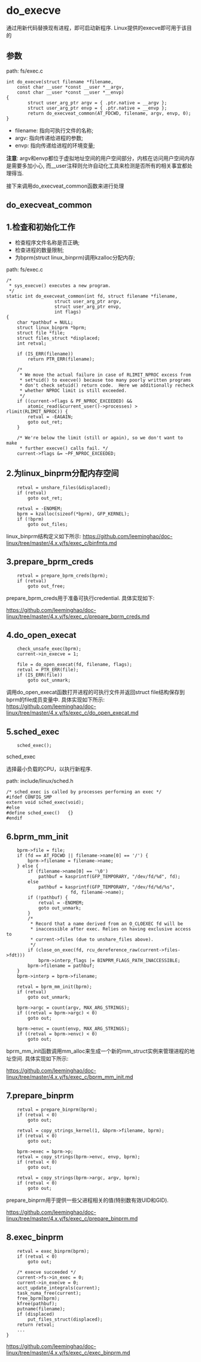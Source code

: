 do_execve
========================================

通过用新代码替换现有进程，即可启动新程序. Linux提供的execve即可用于该目的

参数
----------------------------------------

path: fs/exec.c
```
int do_execve(struct filename *filename,
    const char __user *const __user *__argv,
    const char __user *const __user *__envp)
{
        struct user_arg_ptr argv = { .ptr.native = __argv };
        struct user_arg_ptr envp = { .ptr.native = __envp };
        return do_execveat_common(AT_FDCWD, filename, argv, envp, 0);
}
```

* filename: 指向可执行文件的名称;
* argv: 指向传递给进程的参数;
* envp: 指向传递给进程的环境变量;

**注意**: argv和envp都位于虚拟地址空间的用户空间部分，内核在访问用户空间内存是需要多加小心,
而__user注释则允许自动化工具来检测是否所有的相关事宜都处理得当.

接下来调用do_execveat_common函数来进行处理

do_execveat_common
----------------------------------------

1.检查和初始化工作
----------------------------------------

* 检查程序文件名称是否正确;
* 检查进程的数量限制;
* 为bprm(struct linux_binprm)调用kzalloc分配内存;

path: fs/exec.c
```
/*
 * sys_execve() executes a new program.
 */
static int do_execveat_common(int fd, struct filename *filename,
                  struct user_arg_ptr argv,
                  struct user_arg_ptr envp,
                  int flags)
{
    char *pathbuf = NULL;
    struct linux_binprm *bprm;
    struct file *file;
    struct files_struct *displaced;
    int retval;

    if (IS_ERR(filename))
        return PTR_ERR(filename);

    /*
     * We move the actual failure in case of RLIMIT_NPROC excess from
     * set*uid() to execve() because too many poorly written programs
     * don't check setuid() return code.  Here we additionally recheck
     * whether NPROC limit is still exceeded.
     */
    if ((current->flags & PF_NPROC_EXCEEDED) &&
        atomic_read(&current_user()->processes) > rlimit(RLIMIT_NPROC)) {
        retval = -EAGAIN;
        goto out_ret;
    }

    /* We're below the limit (still or again), so we don't want to make
     * further execve() calls fail. */
    current->flags &= ~PF_NPROC_EXCEEDED;
```

2.为linux_binprm分配内存空间
----------------------------------------

```
    retval = unshare_files(&displaced);
    if (retval)
        goto out_ret;

    retval = -ENOMEM;
    bprm = kzalloc(sizeof(*bprm), GFP_KERNEL);
    if (!bprm)
        goto out_files;
```

linux_binprm结构定义如下所示:
https://github.com/leeminghao/doc-linux/tree/master/4.x.y/fs/exec_c/binfmts.md

3.prepare_bprm_creds
----------------------------------------

```
    retval = prepare_bprm_creds(bprm);
    if (retval)
        goto out_free;
```

prepare_bprm_creds用于准备可执行credential. 具体实现如下:

https://github.com/leeminghao/doc-linux/tree/master/4.x.y/fs/exec_c/prepare_bprm_creds.md

4.do_open_execat
----------------------------------------

```
    check_unsafe_exec(bprm);
    current->in_execve = 1;

    file = do_open_execat(fd, filename, flags);
    retval = PTR_ERR(file);
    if (IS_ERR(file))
        goto out_unmark;
```

调用do_open_execat函数打开进程的可执行文件并返回struct file结构保存到bprm的file成员变量中.
具体实现如下所示:
https://github.com/leeminghao/doc-linux/tree/master/4.x.y/fs/exec_c/do_open_execat.md

5.sched_exec
----------------------------------------

```
    sched_exec();
```

sched_exec

选择最小负载的CPU，以执行新程序.

path: include/linux/sched.h
```
/* sched_exec is called by processes performing an exec */
#ifdef CONFIG_SMP
extern void sched_exec(void);
#else
#define sched_exec()   {}
#endif
```

6.bprm_mm_init
----------------------------------------

```
    bprm->file = file;
    if (fd == AT_FDCWD || filename->name[0] == '/') {
        bprm->filename = filename->name;
    } else {
        if (filename->name[0] == '\0')
            pathbuf = kasprintf(GFP_TEMPORARY, "/dev/fd/%d", fd);
        else
            pathbuf = kasprintf(GFP_TEMPORARY, "/dev/fd/%d/%s",
                        fd, filename->name);
        if (!pathbuf) {
            retval = -ENOMEM;
            goto out_unmark;
        }
        /*
         * Record that a name derived from an O_CLOEXEC fd will be
         * inaccessible after exec. Relies on having exclusive access to
         * current->files (due to unshare_files above).
         */
        if (close_on_exec(fd, rcu_dereference_raw(current->files->fdt)))
            bprm->interp_flags |= BINPRM_FLAGS_PATH_INACCESSIBLE;
        bprm->filename = pathbuf;
    }
    bprm->interp = bprm->filename;

    retval = bprm_mm_init(bprm);
    if (retval)
        goto out_unmark;

    bprm->argc = count(argv, MAX_ARG_STRINGS);
    if ((retval = bprm->argc) < 0)
        goto out;

    bprm->envc = count(envp, MAX_ARG_STRINGS);
    if ((retval = bprm->envc) < 0)
        goto out;
```

bprm_mm_init函数调用mm_alloc来生成一个新的mm_struct实例来管理进程的地址空间.
具体实现如下所示:

https://github.com/leeminghao/doc-linux/tree/master/4.x.y/fs/exec_c/bprm_mm_init.md

7.prepare_binprm
----------------------------------------

```
    retval = prepare_binprm(bprm);
    if (retval < 0)
        goto out;

    retval = copy_strings_kernel(1, &bprm->filename, bprm);
    if (retval < 0)
        goto out;

    bprm->exec = bprm->p;
    retval = copy_strings(bprm->envc, envp, bprm);
    if (retval < 0)
        goto out;

    retval = copy_strings(bprm->argc, argv, bprm);
    if (retval < 0)
        goto out;
```

prepare_binprm用于提供一些父进程相关的值(特别数有效UID和GID).

https://github.com/leeminghao/doc-linux/tree/master/4.x.y/fs/exec_c/prepare_binprm.md

8.exec_binprm
----------------------------------------

```
    retval = exec_binprm(bprm);
    if (retval < 0)
        goto out;

    /* execve succeeded */
    current->fs->in_exec = 0;
    current->in_execve = 0;
    acct_update_integrals(current);
    task_numa_free(current);
    free_bprm(bprm);
    kfree(pathbuf);
    putname(filename);
    if (displaced)
        put_files_struct(displaced);
    return retval;
    ...
}
```

https://github.com/leeminghao/doc-linux/tree/master/4.x.y/fs/exec_c/exec_binprm.md
